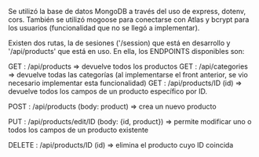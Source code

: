 Se utilizó la base de datos MongoDB a través del uso de express, dotenv, cors. También se utilizó mogoose para conectarse con Atlas y bcrypt para los usuarios (funcionalidad que no se llegó a implementar).

Existen dos rutas, la de sesiones ('/session) que está en desarrollo y '/api/products' que está en uso. En ella, los ENDPOINTS disponibles son:

GET : /api/products => devuelve todos los productos
GET : /api/categories => devuelve todas las categorías (al implementarse el front anterior, se vio necesario implementar esta funcionalidad)
GET : /api/products/ID (id) => devuelve todos los campos de un producto específico por ID.

POST : /api/products (body: product) => crea un nuevo producto

PUT : /api/products/edit/ID (body: {id, product}) => permite modificar uno o todos los campos de un producto existente

DELETE : /api/products/ID (id) => elimina el producto cuyo ID coincida



